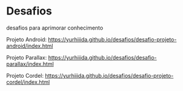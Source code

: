 # Desafios
desafios para aprimorar conhecimento

Projeto Android:
https://yurhiiida.github.io/desafios/desafio-projeto-android/index.html

Projeto Parallax:
https://yurhiiida.github.io/desafios/desafio-parallax/index.html

Projeto Cordel:
https://yurhiiida.github.io/desafios/desafio-projeto-cordel/index.html
